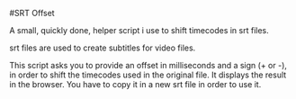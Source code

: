 #SRT Offset

A small, quickly done, helper script i use to shift timecodes in srt files.

srt files are used to create subtitles for video files.

This script asks you to provide an offset in milliseconds and a sign (+ or -), in order to shift the timecodes used in the original file. It displays the result in the browser. You have to copy it in a new srt file in order to use it. 